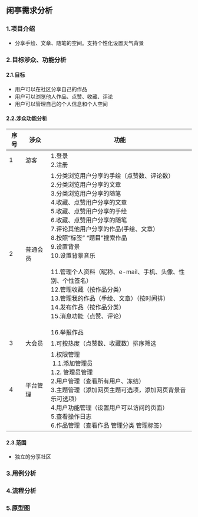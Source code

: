 ## 闲亭需求分析

### 1.项目介绍

- 分享手绘、文章、随笔的空间。支持个性化设置天气背景 

  

### 2.目标涉众、功能分析

#### 2.1.目标

- 用户可以在社区分享自己的作品
- 用户可以浏览他人作品、点赞、收藏、评论
- 用户可以管理自己的个人信息和个人空间

#### 2.2.涉众功能分析

| 序号 | 涉众     | 功能                                                         |
| ---- | -------- | ------------------------------------------------------------ |
| 1    | 游客     | 1.登录<br>2.注册                                             |
| 2    | 普通会员 | 1.分类浏览用户分享的手绘（点赞数、评论数）<br/>2.分类浏览用户分享的文章<br/>3.分类浏览用户分享的随笔<br/>4.收藏、点赞用户分享的文章<br/>5.收藏、点赞用户分享的手绘<br/>6.收藏、点赞用户分享的随笔<br/>7.评论其他用户分享的作品(手绘、文章）<br/>8.按照“标签” “题目”搜索作品<br/>9.设置背景<br>10.设置背景音乐<br><br>11.管理个人资料（昵称、e-mail、手机、头像、性别、个性签名）<br>12.管理收藏（按作品分类）<br>13.管理我的作品（手绘、文章）（按时间排）<br>14.发布作品（按作品分类）<br>15.消息功能（点赞、评论）<br><br>16.举报作品<br> |
| 3    | 大会员   | 1.可按热度（点赞数、收藏数）排序筛选                         |
| 4    | 平台管理 | 1.权限管理<br>&nbsp;1.1.添加管理员 <br> 1.2. 管理员管理<br>2.用户管理（查看所有用户、冻结）<br>3.主题管理（添加网页主题可选项，添加网页背景音乐可选项）<br>4.用户功能管理（设置用户可以访问的页面）<br>5.查看操作日志<br>6.作品管理（查看作品 管理分类 管理标签） |

#### 2.3.范围

- 独立的分享社区

### 3.用例分析



### 4.流程分析

### 5.原型图